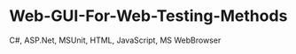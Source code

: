 Web-GUI-For-Web-Testing-Methods
===============================

C#, ASP.Net, MSUnit, HTML, JavaScript, MS WebBrowser
